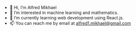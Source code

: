- 👋 Hi, I’m Alfred Mikhael
- 👀 I’m interested in machine learning and mathematics. 
- 🌱 I’m currently learning web development using React.js. 
- 📫 You can reach me by email at alfred1.mikhael@gmail.com 

